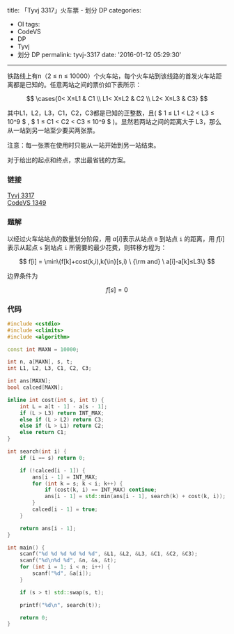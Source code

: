 title: 「Tyvj 3317」火车票 - 划分 DP
categories:
  - OI
tags:
  - CodeVS
  - DP
  - Tyvj
  - 划分 DP
permalink: tyvj-3317
date: '2016-01-12 05:29:30'
---

铁路线上有n（2 ≤ n ≤ 10000）个火车站，每个火车站到该线路的首发火车站距离都是已知的。任意两站之间的票价如下表所示：

$$ \cases{0< X≤L1 & C1 \\ L1< X≤L2 & C2 \\ L2< X≤L3 & C3} $$

其中L1，L2，L3，C1，C2，C3都是已知的正整数，且( $ 1 ≤ L1 < L2 < L3 ≤ 10^9 $ , $ 1 ≤ C1 < C2 < C3 ≤ 10^9 $ )。显然若两站之间的距离大于 L3，那么从一站到另一站至少要买两张票。

注意：每一张票在使用时只能从一站开始到另一站结束。

对于给出的起点和终点，求出最省钱的方案。

<!-- more -->

### 链接

[Tyvj 3317](http://tyvj.cn/p/3317)  
[CodeVS 1349](http://codevs.cn/problem/1349/)

### 题解

以经过火车站站点的数量划分阶段，用 $a[i]$表示从站点 `0` 到站点 `i` 的距离，用 $f[i]$ 表示从起点 `s` 到站点 `i` 所需要的最少花费，则转移方程为：

$$ f[i] = \min\{f[k]+cost(k,i),k{\in}[s,i) \ {\rm and} \ a[i]-a[k]≤L3\} $$

边界条件为

$$ f[s] = 0 $$

### 代码

```cpp
#include <cstdio>
#include <climits>
#include <algorithm>

const int MAXN = 10000;

int n, a[MAXN], s, t;
int L1, L2, L3, C1, C2, C3;

int ans[MAXN];
bool calced[MAXN];

inline int cost(int s, int t) {
    int L = a[t - 1] - a[s - 1];
    if (L > L3) return INT_MAX;
    else if (L > L2) return C3;
    else if (L > L1) return C2;
    else return C1;
}

int search(int i) {
    if (i == s) return 0;

    if (!calced[i - 1]) {
        ans[i - 1] = INT_MAX;
        for (int k = s; k < i; k++) {
            if (cost(k, i) == INT_MAX) continue;
            ans[i - 1] = std::min(ans[i - 1], search(k) + cost(k, i));
        }
        calced[i - 1] = true;
    }

    return ans[i - 1];
}

int main() {
    scanf("%d %d %d %d %d %d", &L1, &L2, &L3, &C1, &C2, &C3);
    scanf("%d\n%d %d", &n, &s, &t);
    for (int i = 1; i < n; i++) {
        scanf("%d", &a[i]);
    }

    if (s > t) std::swap(s, t);

    printf("%d\n", search(t));

    return 0;
}
```